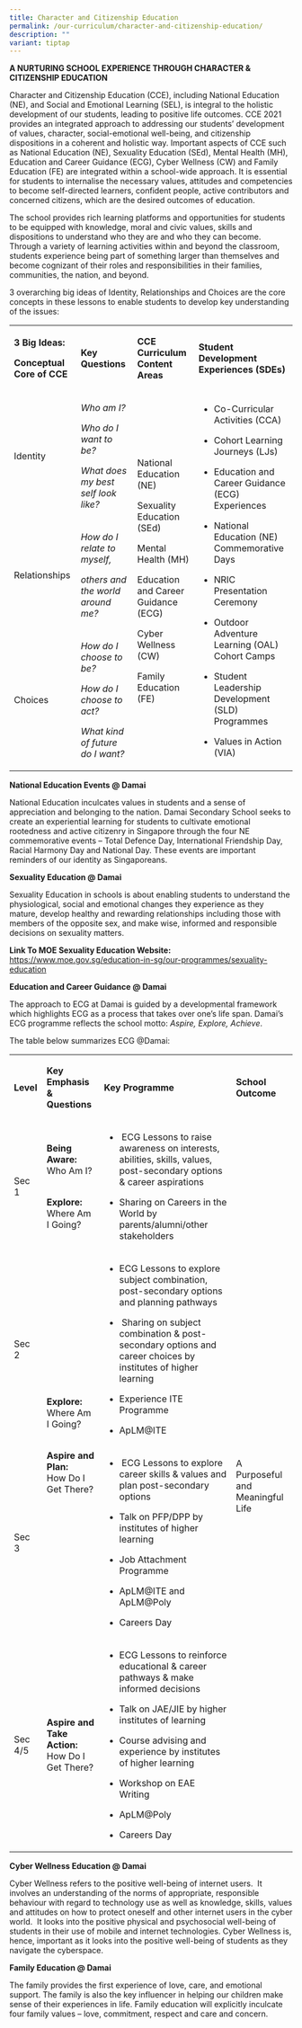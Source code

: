 ```yaml
---
title: Character and Citizenship Education
permalink: /our-curriculum/character-and-citizenship-education/
description: ""
variant: tiptap
---
```

<p><strong>A NURTURING SCHOOL EXPERIENCE THROUGH CHARACTER &amp; CITIZENSHIP EDUCATION</strong>
</p>
<p>Character and Citizenship Education (CCE), including National Education
(NE), and Social and Emotional Learning (SEL), is integral to the holistic
development of our students, leading to positive life outcomes. CCE 2021
provides an integrated approach to addressing our students’ development
of values, character, social-emotional well-being, and citizenship dispositions
in a coherent and holistic way. Important aspects of CCE such as National
Education (NE), Sexuality Education (SEd), Mental Health (MH), Education
and Career Guidance (ECG), Cyber Wellness (CW) and Family Education (FE)
are integrated within a school-wide approach. It is essential for students
to internalise the necessary values, attitudes and competencies to become
self-directed learners, confident people, active contributors and concerned
citizens, which are the desired outcomes of education.</p>
<p>The school provides rich learning platforms and opportunities for students
to be equipped with knowledge, moral and civic values, skills and dispositions
to understand who they are and who they can become. Through a variety of
learning activities within and beyond the classroom, students experience
being part of something larger than themselves and become cognizant of
their roles and responsibilities in their families, communities, the nation,
and beyond.</p>
<p>3 overarching big ideas of Identity, Relationships and Choices are the
core concepts in these lessons to enable students to develop key understanding
of the issues:</p>
<table style="minWidth: 100px">
<colgroup>
<col>
<col>
<col>
<col>
</colgroup>
<tbody>
<tr>
<td rowspan="1" colspan="1">
<p><strong>3 Big Ideas:</strong>
</p>
<p><strong>Conceptual Core of CCE</strong>
</p>
</td>
<td rowspan="1" colspan="1">
<p><strong>Key Questions</strong>
</p>
</td>
<td rowspan="1" colspan="1">
<p><strong>CCE Curriculum Content Areas</strong>
</p>
</td>
<td rowspan="1" colspan="1">
<p><strong>Student Development Experiences (SDEs)</strong>
</p>
</td>
</tr>
<tr>
<td rowspan="1" colspan="1">
<p>Identity</p>
</td>
<td rowspan="1" colspan="1">
<p><em>Who am I?</em>
</p>
<p><em>Who do I want to be?</em>
</p>
<p><em>What does my best self look like?</em>
</p>
</td>
<td rowspan="3" colspan="1">
<p>National Education (NE)</p>
<p>Sexuality Education (SEd)</p>
<p>Mental Health (MH)</p>
<p>Education and Career Guidance (ECG)</p>
<p>Cyber Wellness (CW)</p>
<p>Family Education (FE)</p>
</td>
<td rowspan="3" colspan="1">
<ul data-tight="true" class="tight">
<li>
<p>Co-Curricular Activities (CCA)</p>
</li>
<li>
<p>Cohort Learning Journeys (LJs)</p>
</li>
<li>
<p>Education and Career Guidance (ECG) Experiences</p>
</li>
<li>
<p>National Education (NE) Commemorative Days</p>
</li>
<li>
<p>NRIC Presentation Ceremony</p>
</li>
<li>
<p>Outdoor Adventure Learning (OAL) Cohort Camps</p>
</li>
<li>
<p>Student Leadership Development (SLD) Programmes</p>
</li>
<li>
<p>Values in Action (VIA)</p>
</li>
</ul>
</td>
</tr>
<tr>
<td rowspan="1" colspan="1">
<p>Relationships</p>
</td>
<td rowspan="1" colspan="1">
<p><em>How do I relate to myself,</em>
</p>
<p><em>others and the world around me?</em>
</p>
</td>
</tr>
<tr>
<td rowspan="1" colspan="1">
<p>Choices</p>
</td>
<td rowspan="1" colspan="1">
<p><em>How do I choose to be?</em>
</p>
<p><em>How do I choose to act?</em>
</p>
<p><em>What kind of future do I want?</em>
</p>
</td>
</tr>
</tbody>
</table>
<p><strong>National Education Events @ Damai</strong>
</p>
<p>National Education inculcates values in students and a sense of appreciation
and belonging to the nation. Damai Secondary School seeks to create an
experiential learning for students to cultivate emotional rootedness and
active citizenry in Singapore through the four NE commemorative events
– Total Defence Day, International Friendship Day, Racial Harmony Day and
National Day. These events are important reminders of our identity as Singaporeans.
&nbsp;</p>
<p><strong>Sexuality Education @ Damai</strong>
</p>
<p>Sexuality Education in schools is about enabling students to understand
the physiological, social and emotional changes they experience as they
mature, develop healthy and rewarding relationships including those with
members of the opposite sex, and make wise, informed and responsible decisions
on sexuality matters.&nbsp;</p>
<p><strong>Link To MOE Sexuality Education Website:<br></strong><a href="https://www.moe.gov.sg/education-in-sg/our-programmes/sexuality-education" rel="noopener" target="_blank">https://www.moe.gov.sg/education-in-sg/our-programmes/sexuality-education</a>&nbsp;</p>
<p><strong>Education and Career Guidance @ Damai</strong>
</p>
<p>The approach to ECG at Damai is guided by a developmental framework which
highlights ECG as a process that takes over one’s life span. Damai’s ECG
programme reflects the school motto: <em>Aspire, Explore, Achieve</em>.</p>
<p>The table below summarizes ECG @Damai:</p>
<table style="minWidth: 100px">
<colgroup>
<col>
<col>
<col>
<col>
</colgroup>
<tbody>
<tr>
<td rowspan="1" colspan="1">
<p><strong>Level</strong>
</p>
</td>
<td rowspan="1" colspan="1">
<p><strong>Key Emphasis &amp; Questions</strong>
</p>
</td>
<td rowspan="1" colspan="1">
<p><strong>Key Programme</strong>
</p>
</td>
<td rowspan="1" colspan="1">
<p><strong>School Outcome</strong>
</p>
</td>
</tr>
<tr>
<td rowspan="1" colspan="1">
<p>Sec 1</p>
</td>
<td rowspan="1" colspan="1">
<p><strong>Being Aware:<br></strong>Who Am I?</p>
<p>
<br><strong>Explore:</strong>
<br>Where Am I Going?</p>
</td>
<td rowspan="1" colspan="1">
<ul data-tight="true" class="tight">
<li>
<p>&nbsp;ECG Lessons to raise awareness on interests, abilities, skills,
values, post-secondary options &amp; career aspirations</p>
</li>
<li>
<p>Sharing on Careers in the World by parents/alumni/other stakeholders</p>
</li>
</ul>
</td>
<td rowspan="4" colspan="1">
<p>A Purposeful and Meaningful Life</p>
</td>
</tr>
<tr>
<td rowspan="1" colspan="1">
<p>Sec 2</p>
</td>
<td rowspan="2" colspan="1">
<p><strong>Explore:</strong>
<br>Where Am I Going?</p>
<p>
<br><strong>Aspire and Plan:</strong>
<br>How Do I Get There?</p>
</td>
<td rowspan="1" colspan="1">
<ul data-tight="true" class="tight">
<li>
<p>ECG Lessons to explore subject combination, post-secondary options and
planning pathways</p>
</li>
<li>
<p>&nbsp;Sharing on subject combination &amp; post-secondary options and
career choices by institutes of higher learning</p>
</li>
<li>
<p>Experience ITE Programme</p>
</li>
<li>
<p>ApLM@ITE</p>
</li>
</ul>
</td>
</tr>
<tr>
<td rowspan="1" colspan="1">
<p>Sec 3</p>
</td>
<td rowspan="1" colspan="1">
<ul data-tight="true" class="tight">
<li>
<p>&nbsp;ECG Lessons to explore career skills &amp; values and plan post-secondary
options</p>
</li>
<li>
<p>Talk on PFP/DPP by institutes of higher learning</p>
</li>
<li>
<p>Job Attachment Programme</p>
</li>
<li>
<p>ApLM@ITE and ApLM@Poly</p>
</li>
<li>
<p>Careers Day</p>
</li>
</ul>
</td>
</tr>
<tr>
<td rowspan="1" colspan="1">
<p>Sec 4/5</p>
</td>
<td rowspan="1" colspan="1">
<p><strong>Aspire and Take Action:</strong>
<br>How Do I Get There?</p>
</td>
<td rowspan="1" colspan="1">
<ul data-tight="true" class="tight">
<li>
<p>ECG Lessons to reinforce educational &amp; career pathways &amp; make
informed decisions</p>
</li>
<li>
<p>Talk on JAE/JIE by higher institutes of learning</p>
</li>
<li>
<p>Course advising and experience by institutes of higher learning</p>
</li>
<li>
<p>Workshop on EAE Writing</p>
</li>
<li>
<p>ApLM@Poly</p>
</li>
<li>
<p>Careers Day</p>
</li>
</ul>
</td>
</tr>
</tbody>
</table>
<p><strong>Cyber Wellness Education @ Damai</strong>
</p>
<p>Cyber Wellness refers to the positive well-being of internet users.&nbsp;
It involves an understanding of the norms of appropriate, responsible behaviour
with regard to technology use as well as knowledge, skills, values and
attitudes on how to protect oneself and other internet users in the cyber
world.&nbsp; It looks into the positive physical and psychosocial well-being
of students in their use of mobile and internet technologies. Cyber Wellness
is, hence, important as it looks into the positive well-being of students
as they navigate the cyberspace.&nbsp;&nbsp;</p>
<p><strong>Family Education @ Damai</strong>
</p>
<p>The family provides the first experience of love, care, and emotional
support. The family is also the key influencer in helping our children
make sense of their experiences in life. Family education will explicitly
inculcate four family values – love, commitment, respect and care and concern.</p>